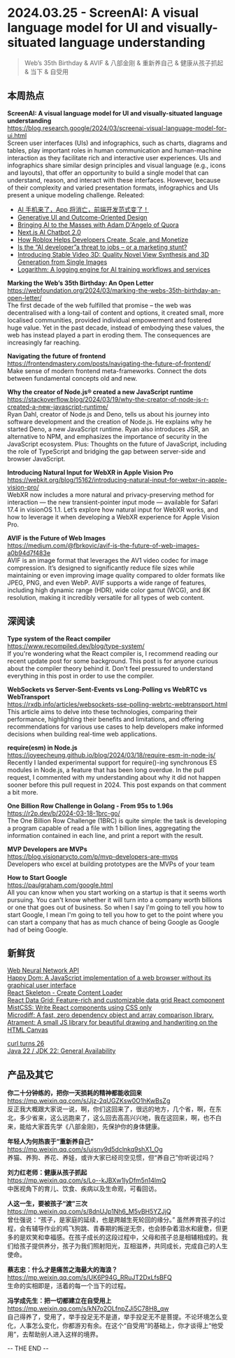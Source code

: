 2024.03.25 - ScreenAI: A visual language model for UI and visually-situated language understanding  
========  

> Web’s 35th Birthday & AVIF & 八部金刚 & 重新养自己 & 健康从孩子抓起 & 当下 & 自受用

## 本周热点

**ScreenAI: A visual language model for UI and visually-situated language understanding**  
https://blog.research.google/2024/03/screenai-visual-language-model-for-ui.html  
Screen user interfaces (UIs) and infographics, such as charts, diagrams and tables, play important roles in human communication and human-machine interaction as they facilitate rich and interactive user experiences. UIs and infographics share similar design principles and visual language (e.g., icons and layouts), that offer an opportunity to build a single model that can understand, reason, and interact with these interfaces. However, because of their complexity and varied presentation formats, infographics and UIs present a unique modeling challenge. Releated:  
- [AI 手机来了，App 将消亡，前端开发范式变了！](https://mp.weixin.qq.com/s/TrSZUt6-c9Sw90V9plLl1A)  
- [Generative UI and Outcome-Oriented Design](https://www.nngroup.com/articles/generative-ui/)  
- [Bringing AI to the Masses with Adam D'Angelo of Quora](https://a16z.com/adam-dangelo-ai-masses/)  
- [Next.js AI Chatbot 2.0](https://vercel.com/changelog/next-js-ai-chatbot-2-0)  
- [How Roblox Helps Developers Create, Scale, and Monetize](https://blog.roblox.com/2024/03/roblox-helps-developers-create-scale-monetize/)  
- [Is the “AI developer”a threat to jobs – or a marketing stunt?](https://blog.pragmaticengineer.com/the-ai-developer/)  
- [Introducing Stable Video 3D: Quality Novel View Synthesis and 3D Generation from Single Images](https://stability.ai/news/introducing-stable-video-3d)  
- [Logarithm: A logging engine for AI training workflows and services](https://engineering.fb.com/2024/03/18/data-infrastructure/logarithm-logging-engine-ai-training-workflows-services-meta/)  

**Marking the Web’s 35th Birthday: An Open Letter**  
https://webfoundation.org/2024/03/marking-the-webs-35th-birthday-an-open-letter/  
The first decade of the web fulfilled that promise – the web was decentralised with a long-tail of content and options, it created small, more localised communities, provided individual empowerment and fostered huge value. Yet in the past decade, instead of embodying these values, the web has instead played a part in eroding them. The consequences are increasingly far reaching. 

**Navigating the future of frontend**  
https://frontendmastery.com/posts/navigating-the-future-of-frontend/  
Make sense of modern frontend meta-frameworks. Connect the dots between fundamental concepts old and new.

**Why the creator of Node.js® created a new JavaScript runtime**  
https://stackoverflow.blog/2024/03/19/why-the-creator-of-node-js-r-created-a-new-javascript-runtime/  
Ryan Dahl, creator of Node.js and Deno, tells us about his journey into software development and the creation of Node.js. He explains why he started Deno, a new JavaScript runtime. Ryan also introduces JSR, an alternative to NPM, and emphasizes the importance of security in the JavaScript ecosystem. Plus: Thoughts on the future of JavaScript, including the role of TypeScript and bridging the gap between server-side and browser JavaScript.

**Introducing Natural Input for WebXR in Apple Vision Pro**  
https://webkit.org/blog/15162/introducing-natural-input-for-webxr-in-apple-vision-pro/  
WebXR now includes a more natural and privacy-preserving method for interaction — the new transient-pointer input mode — available for Safari 17.4 in visionOS 1.1. Let’s explore how natural input for WebXR works, and how to leverage it when developing a WebXR experience for Apple Vision Pro.

**AVIF is the Future of Web Images**  
https://medium.com/@fbrkovic/avif-is-the-future-of-web-images-a0b94d7f483e  
AVIF is an image format that leverages the AV1 video codec for image compression. It’s designed to significantly reduce file sizes while maintaining or even improving image quality compared to older formats like JPEG, PNG, and even WebP. AVIF supports a wide range of features, including high dynamic range (HDR), wide color gamut (WCG), and 8K resolution, making it incredibly versatile for all types of web content.

##  深阅读

**Type system of the React compiler**  
https://www.recompiled.dev/blog/type-system/  
If you're wondering what the React compiler is, I recommend reading our recent update post for some background. This post is for anyone curious about the compiler theory behind it. Don't feel pressured to understand everything in this post in order to use the compiler.

**WebSockets vs Server-Sent-Events vs Long-Polling vs WebRTC vs WebTransport**  
https://rxdb.info/articles/websockets-sse-polling-webrtc-webtransport.html  
This article aims to delve into these technologies, comparing their performance, highlighting their benefits and limitations, and offering recommendations for various use cases to help developers make informed decisions when building real-time web applications. 

**require(esm) in Node.js**  
https://joyeecheung.github.io/blog/2024/03/18/require-esm-in-node-js/  
Recently I landed experimental support for require()-ing synchronous ES modules in Node.js, a feature that has been long overdue. In the pull request, I commented with my understanding about why it did not happen sooner before this pull request in 2024. This post expands on that comment a bit more.

**One Billion Row Challenge in Golang - From 95s to 1.96s**  
https://r2p.dev/b/2024-03-18-1brc-go/  
The One Billion Row Challenge (1BRC) is quite simple: the task is developing a program capable of read a file with 1 billion lines, aggregating the information contained in each line, and print a report with the result. 

**MVP Developers are MVPs**  
https://blog.visionarycto.com/p/mvp-developers-are-mvps  
Developers who excel at building prototypes are the MVPs of your team

**How to Start Google**  
https://paulgraham.com/google.html  
All you can know when you start working on a startup is that it seems worth pursuing. You can't know whether it will turn into a company worth billions or one that goes out of business. So when I say I'm going to tell you how to start Google, I mean I'm going to tell you how to get to the point where you can start a company that has as much chance of being Google as Google had of being Google.

## 新鲜货

[Web Neural Network API](https://www.w3.org/TR/webnn/)  
[Happy Dom: A JavaScript implementation of a web browser without its graphical user interface](https://github.com/capricorn86/happy-dom)  
[React Skeleton - Create Content Loader](https://skeletonreact.com/)  
[React Data Grid: Feature-rich and customizable data grid React component](https://adazzle.github.io/react-data-grid/)  
[MistCSS: Write React components using CSS only](https://typicode.github.io/mistcss/)  
[Microdiff: A fast, zero dependency object and array comparison library.](https://github.com/AsyncBanana/microdiff)  
[Atrament: A small JS library for beautiful drawing and handwriting on the HTML Canvas](https://github.com/jakubfiala/atrament)  

[curl turns 26](https://daniel.haxx.se/blog/2024/03/20/curl-turns-26-today/)  
[Java 22 / JDK 22: General Availability](https://mail.openjdk.org/pipermail/jdk-dev/2024-March/008827.html)  

## 产品及其它  

**你二十分钟练的，把你一天损耗的精神都能收回来**  
https://mp.weixin.qq.com/s/Jjz-2qUGZKsw0O1hKwBsZg  
反正我大概跟大家说一说，啊，你们这回来了，很远的地方，几个省，啊，在东北，多少省来，这么远跑来了，这么回去高高兴兴地，我在这回来，啊，也不白来，能给大家首先学《八部金刚》，先保护你的身体健康。

**年轻人为何热衷于“重新养自己”**  
https://mp.weixin.qq.com/s/ujsnv9d5dclnkq9shX1_Og  
养猫、养狗、养花、养娃，或许大家已经司空见惯，但“养自己”你听说过吗？

**刘力红老师：健康从孩子抓起**  
https://mp.weixin.qq.com/s/Lo--kJBXw1IyDfm5n14lmQ  
中医视角下的育儿、饮食、疾病以及生命观，可看回访。

**人这一生，要被孩子“渡”三次**  
https://mp.weixin.qq.com/s/8dnUJp1Nh6_M5vBH5YZJjQ  
曾仕强说：“孩子，是家庭的延续，也是跨越生死轮回的缘分。” 虽然养育孩子的过程，会有辅导作业的鸡飞狗跳、青春期的叛逆无奈，也会掺杂着泪水和疲惫，但更多的是欢笑和幸福感。在孩子成长的这段过程中，父母和孩子总是相辅相成的。我们给孩子提供养分，孩子为我们照射阳光，互相滋养，共同成长，完成自己的人生使命。

**蔡志忠：什么才是痛苦之海最大的海浪？**  
https://mp.weixin.qq.com/s/UK6P94G_RRuJT2DxLfsBFQ  
生命的实相即是，活着的每一个当下的过程。

**冯学成先生：把一切都建立在自受用上**  
https://mp.weixin.qq.com/s/kN7o2OLfnpZJi5C78H8_qw  
自己得养了，受用了，举手投足无不是道，举手投足无不是菩提。不论环境怎么变化，人事怎么变化，你都游刃有余。在这个“自受用”的基础上，你才谈得上“他受用”，去帮助别人进入这样的境界。

-- THE END --
